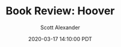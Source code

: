 ---
layout: podcast
title: "Book Review: Hoover"
author: Scott Alexander
description: https://slatestarcodex.com/2020/03/17/book-review-hoover/
date: 2020-03-17 14:10:00 PDT
length: 15936775
duration: 3984
guid: book-review-hoover
---